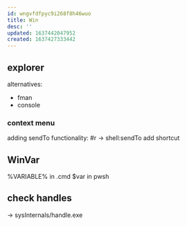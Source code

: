 ```yaml
---
id: wngvfdfpyc9i268f8h46wuo
title: Win
desc: ''
updated: 1637442047952
created: 1637427333442
---
```



## explorer
alternatives:
- fman
- console

### context menu
adding sendTo functionality:
\#r -> shell:sendTo
add shortcut

## WinVar
%VARIABLE% in .cmd
$var in pwsh

## check handles
-> sysInternals/handle.exe
